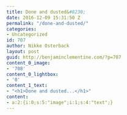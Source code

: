 ```yaml
---
title: Done and dusted&#8230;
date: 2016-12-09 15:31:50 Z
permalink: "/done-and-dusted/"
categories:
- Uncategorized
id: 707
author: Nikke Osterback
layout: post
guid: http://benjaminclementine.com/?p=707
content_0_image:
- '708'
content_0_lightbox:
- '0'
content_1_text:
- "<h1>Done and dusted...</h1>"
content:
- a:2:{i:0;s:5:"image";i:1;s:4:"text";}
---
```


